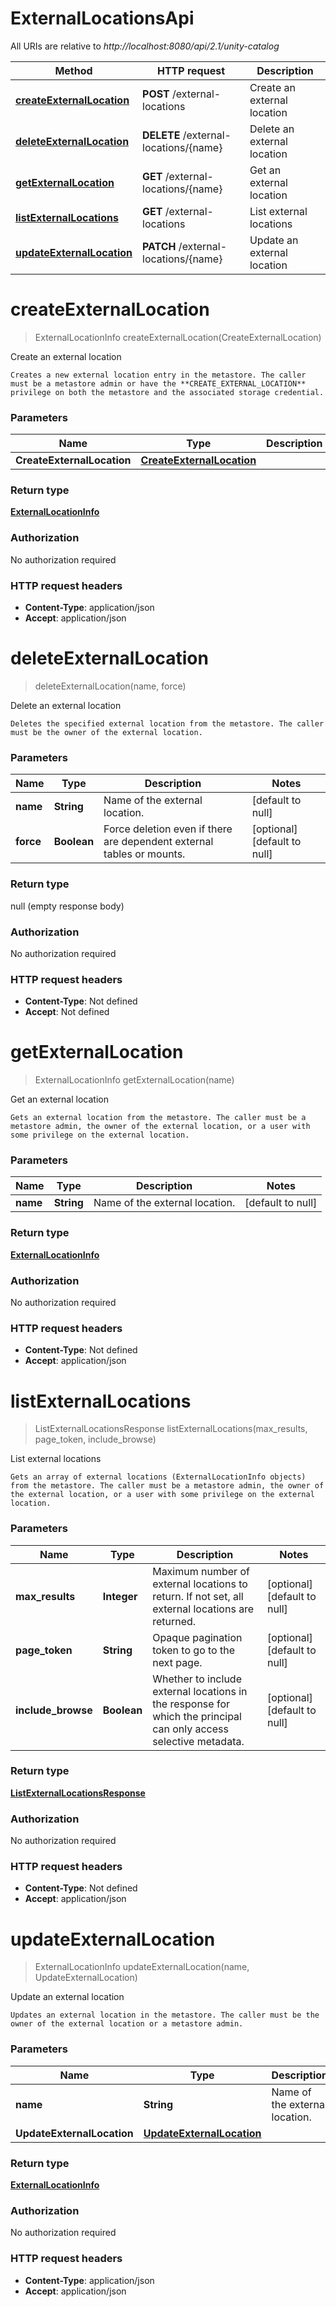 # ExternalLocationsApi

All URIs are relative to *http://localhost:8080/api/2.1/unity-catalog*

| Method | HTTP request | Description |
|------------- | ------------- | -------------|
| [**createExternalLocation**](ExternalLocationsApi.md#createExternalLocation) | **POST** /external-locations | Create an external location |
| [**deleteExternalLocation**](ExternalLocationsApi.md#deleteExternalLocation) | **DELETE** /external-locations/{name} | Delete an external location |
| [**getExternalLocation**](ExternalLocationsApi.md#getExternalLocation) | **GET** /external-locations/{name} | Get an external location |
| [**listExternalLocations**](ExternalLocationsApi.md#listExternalLocations) | **GET** /external-locations | List external locations |
| [**updateExternalLocation**](ExternalLocationsApi.md#updateExternalLocation) | **PATCH** /external-locations/{name} | Update an external location |


<a name="createExternalLocation"></a>
# **createExternalLocation**
> ExternalLocationInfo createExternalLocation(CreateExternalLocation)

Create an external location

    Creates a new external location entry in the metastore. The caller must be a metastore admin or have the **CREATE_EXTERNAL_LOCATION** privilege on both the metastore and the associated storage credential. 

### Parameters

|Name | Type | Description  | Notes |
|------------- | ------------- | ------------- | -------------|
| **CreateExternalLocation** | [**CreateExternalLocation**](../Models/CreateExternalLocation.md)|  | |

### Return type

[**ExternalLocationInfo**](../Models/ExternalLocationInfo.md)

### Authorization

No authorization required

### HTTP request headers

- **Content-Type**: application/json
- **Accept**: application/json

<a name="deleteExternalLocation"></a>
# **deleteExternalLocation**
> deleteExternalLocation(name, force)

Delete an external location

    Deletes the specified external location from the metastore. The caller must be the owner of the external location.

### Parameters

|Name | Type | Description  | Notes |
|------------- | ------------- | ------------- | -------------|
| **name** | **String**| Name of the external location. | [default to null] |
| **force** | **Boolean**| Force deletion even if there are dependent external tables or mounts. | [optional] [default to null] |

### Return type

null (empty response body)

### Authorization

No authorization required

### HTTP request headers

- **Content-Type**: Not defined
- **Accept**: Not defined

<a name="getExternalLocation"></a>
# **getExternalLocation**
> ExternalLocationInfo getExternalLocation(name)

Get an external location

    Gets an external location from the metastore. The caller must be a metastore admin, the owner of the external location, or a user with some privilege on the external location. 

### Parameters

|Name | Type | Description  | Notes |
|------------- | ------------- | ------------- | -------------|
| **name** | **String**| Name of the external location. | [default to null] |

### Return type

[**ExternalLocationInfo**](../Models/ExternalLocationInfo.md)

### Authorization

No authorization required

### HTTP request headers

- **Content-Type**: Not defined
- **Accept**: application/json

<a name="listExternalLocations"></a>
# **listExternalLocations**
> ListExternalLocationsResponse listExternalLocations(max\_results, page\_token, include\_browse)

List external locations

    Gets an array of external locations (ExternalLocationInfo objects) from the metastore. The caller must be a metastore admin, the owner of the external location, or a user with some privilege on the external location. 

### Parameters

|Name | Type | Description  | Notes |
|------------- | ------------- | ------------- | -------------|
| **max\_results** | **Integer**| Maximum number of external locations to return. If not set, all external locations are returned.  | [optional] [default to null] |
| **page\_token** | **String**| Opaque pagination token to go to the next page. | [optional] [default to null] |
| **include\_browse** | **Boolean**| Whether to include external locations in the response for which the principal can only access selective metadata. | [optional] [default to null] |

### Return type

[**ListExternalLocationsResponse**](../Models/ListExternalLocationsResponse.md)

### Authorization

No authorization required

### HTTP request headers

- **Content-Type**: Not defined
- **Accept**: application/json

<a name="updateExternalLocation"></a>
# **updateExternalLocation**
> ExternalLocationInfo updateExternalLocation(name, UpdateExternalLocation)

Update an external location

    Updates an external location in the metastore. The caller must be the owner of the external location or a metastore admin. 

### Parameters

|Name | Type | Description  | Notes |
|------------- | ------------- | ------------- | -------------|
| **name** | **String**| Name of the external location. | [default to null] |
| **UpdateExternalLocation** | [**UpdateExternalLocation**](../Models/UpdateExternalLocation.md)|  | |

### Return type

[**ExternalLocationInfo**](../Models/ExternalLocationInfo.md)

### Authorization

No authorization required

### HTTP request headers

- **Content-Type**: application/json
- **Accept**: application/json

